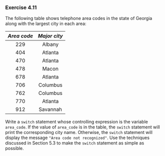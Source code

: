 ### Exercise 4.11
The following table shows telephone area codes in the state of Georgia along
with the largest city in each area:

| *Area code* | *Major city* |
| :---: | :---: |
| 229 | Albany |
| 404 | Atlanta |
| 470 | Atlanta |
| 478 | Macon |
| 678 | Atlanta |
| 706 | Columbus |
| 762 | Columbus |
| 770 | Atlanta |
| 912 | Savannah |

Write a `switch` statement whose controlling expression is the variable
`area_code`. If the value of `area_code` is in the table, the `switch` statement
will print the corresponding city name. Otherwise, the `switch` statement will
display the message `"Area code not recognized"`. Use the techniques discussed
in Section 5.3 to make the `switch` statement as simple as possible.

<!--
### Solution
```c
switch (area_code) {
    case 229: 
        printf("Albany\n"); 
        break;
    case 404: case 470: case 678: case 770:
        printf("Atlanta\n"); 
        break;
    case 478:
        printf("Macon\n");
        break;
    case 706: case 762:
        printf("Columbus\n");
        break;
    case 912:
        printf("Savannah");
        break;
    default:
        printf("Area code not recognized\n");
}
```
